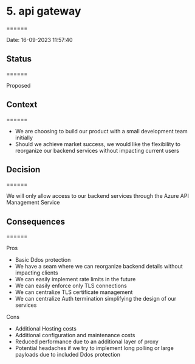 
# 5. api gateway
======

Date: 16-09-2023 11:57:40

## Status
======

Proposed

## Context
======

* We are choosing to build our product with a small development team initially 
* Should we achieve market success, we would like the flexibility to reorganize our backend services without impacting current users

## Decision
======

We will only allow access to our backend services through the Azure API Management Service

## Consequences
======

Pros
* Basic Ddos protection
* We have a seam where we can reorganize backend details without impacting clients
* We can easily implement rate limits in the future
* We can easily enforce only TLS connections
* We can centralize TLS certificate management
* We can centralize Auth termination simplifying the design of our services

Cons
* Additional Hosting costs
* Additional configuration and maintenance costs
* Reduced performance due to an additional layer of proxy
* Potential headaches if we try to implement long polling or large payloads due to included Ddos protection

